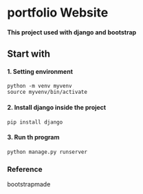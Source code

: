 # portfolio Website

#### This project used with django and bootstrap

## Start with
#### 1. Setting environment 
```
python -m venv myvenv
source myvenv/bin/activate 
```
#### 2. Install django inside the project
```
pip install django
```
#### 3. Run th program
```
python manage.py runserver
```


### Reference
bootstrapmade 
